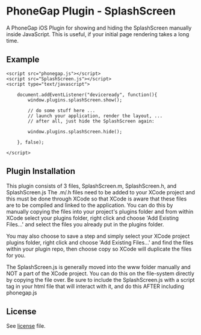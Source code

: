 PhoneGap Plugin - SplashScreen
===

A PhoneGap iOS Plugin for showing and hiding the SplashScreen manually inside JavaScript.
This is useful, if your initial page rendering takes a long time.


Example
---

 	<script src="phonegap.js"></script>
    <script src="SplashScreen.js"></script>
    <script type="text/javascript">
    
        document.addEventListener("deviceready", function(){
            window.plugins.splashScreen.show();
            
            // do some stuff here ...
            // launch your application, render the layout, ...
            // after all, just hide the SplashScreen again:
            
            window.plugins.splashScreen.hide();
            
        }, false);
        
    </script>


Plugin Installation
---


This plugin consists of 3 files, SplashScreen.m, SplashScreen.h, and SplashScreen.js
The .m/.h files need to be added to your XCode project and this must be done through XCode so that XCode is aware that these files are to be compiled and linked to the application. You can do this by manually copying the files into your project's plugins folder and from within XCode select your plugins folder, right click and choose 'Add Existing Files...' and select the files you already put in the plugins folder.


You may also choose to save a step and simply select your XCode project plugins folder, right click and choose 'Add Existing Files...' and find the files within your plugin repo, then choose copy so XCode will duplicate the files for you.


The SplashScreen.js is generally moved into the www folder manually and NOT a part of the XCode project. You can do this on the file-system directly by copying the file over.  Be sure to include the SplashScreen.js with a script tag in your html file that will interact with it, and do this AFTER including phonegap.js 


License
---

See [license](http://github.com/SunboX/PhoneGap-Plugin-SplashScreen/blob/master/license) file.